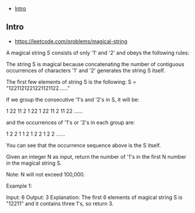 - [Intro](#intro)

## Intro

- https://leetcode.com/problems/magical-string


A magical string S consists of only '1' and '2' and obeys the following rules:


The string S is magical because concatenating the number of contiguous occurrences of characters '1' and '2' generates the string S itself.


The first few elements of string S is the following:
S = "1221121221221121122……"


If we group the consecutive '1's and '2's in S, it will be:


1   22  11  2  1  22  1  22  11  2  11  22 ......


and the occurrences of '1's or '2's in each group are:


1   2	   2    1   1    2     1    2     2    1    2    2 ......


You can see that the occurrence sequence above is the S itself. 


Given an integer N as input, return the number of '1's in the first N number in the magical string S.

Note:
N will not exceed 100,000.

Example 1:

Input: 6
Output: 3
Explanation: The first 6 elements of magical string S is "12211" and it contains three 1's, so return 3.

